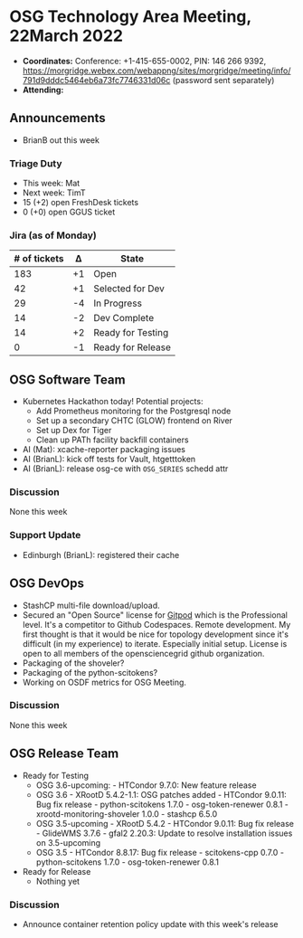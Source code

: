 # OSG Technology Area Meeting, 22March 2022

-   **Coordinates:** Conference: +1-415-655-0002, PIN: 146 266 9392,
    <https://morgridge.webex.com/webappng/sites/morgridge/meeting/info/791d9dddc5464eb6a73fc7746331d06c> (password sent separately)
-   **Attending:** 

## Announcements

- BrianB out this week

### Triage Duty

-   This week: Mat
-   Next week: TimT
-   15 (+2) open FreshDesk tickets
-   0 (+0) open GGUS ticket

### Jira (as of Monday)

| # of tickets | &Delta; | State             |
|--------------|---------|-------------------|
| 183          | +1      | Open              |
| 42           | +1      | Selected for Dev  |
| 29           | -4      | In Progress       |
| 14           | -2      | Dev Complete      |
| 14           | +2      | Ready for Testing |
| 0            | -1      | Ready for Release |

## OSG Software Team

-   Kubernetes Hackathon today! Potential projects:
    -   Add Prometheus monitoring for the Postgresql node
    -   Set up a secondary CHTC (GLOW) frontend on River
    -   Set up Dex for Tiger
    -   Clean up PATh facility backfill containers
-   AI (Mat): xcache-reporter packaging issues
-   AI (BrianL): kick off tests for Vault, htgetttoken
-   AI (BrianL): release osg-ce with `OSG_SERIES` schedd attr

### Discussion

None this week

### Support Update

- Edinburgh (BrianL): registered their cache

## OSG DevOps

- StashCP multi-file download/upload.
- Secured an "Open Source" license for [Gitpod](https://www.gitpod.io/) which is the Professional level.  It's a competitor to Github Codespaces.  Remote development.  My first thought is that it would be nice for topology development since it's difficult (in my experience) to iterate.  Especially initial setup.  License is open to all members of the opensciencegrid github organization.
- Packaging of the shoveler?
- Packaging of the python-scitokens?
- Working on OSDF metrics for OSG Meeting.

### Discussion

None this week

## OSG Release Team

-   Ready for Testing
    - OSG 3.6-upcoming:
          - HTCondor 9.7.0: New feature release
    - OSG 3.6
          - XRootD 5.4.2-1.1: OSG patches added
          - HTCondor 9.0.11: Bug fix release
          - python-scitokens 1.7.0
          - osg-token-renewer 0.8.1
          - xrootd-monitoring-shoveler 1.0.0
          - stashcp 6.5.0
    - OSG 3.5-upcoming
          - XRootD 5.4.2
          - HTCondor 9.0.11: Bug fix release
          - GlideWMS 3.7.6
          - gfal2 2.20.3: Update to resolve installation issues on 3.5-upcoming
    - OSG 3.5
          - HTCondor 8.8.17: Bug fix release
          - scitokens-cpp 0.7.0
          - python-scitokens 1.7.0
          - osg-token-renewer 0.8.1
-   Ready for Release
    -   Nothing yet

### Discussion

-   Announce container retention policy update with this week's release
